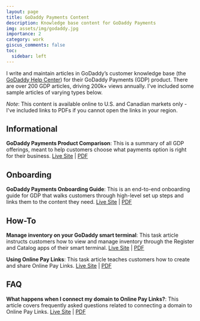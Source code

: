 ```yaml
---
layout: page
title: GoDaddy Payments Content
description: Knowledge base content for GoDaddy Payments
img: assets/img/godaddy.jpg
importance: 2
category: work
giscus_comments: false
toc:
  sidebar: left
---
```

I write and maintain articles in GoDaddy’s customer knowledge base (the [GoDaddy Help Center](https://www.godaddy.com/help)) for their GoDaddy Payments (GDP) product. There are over 200 GDP articles, driving 200k+ views annually. I’ve included some sample articles of varying types below. 

_Note_: This content is available online to U.S. and Canadian markets only - I've included links to PDFs if you cannot open the links in your region. <br>

## Informational
**GoDaddy Payments Product Comparison**: This is a summary of all GDP offerings, meant to help customers choose what payments option is right for their business. [Live Site](https://www.godaddy.com/help/which-godaddy-payments-options-will-enhance-my-business-41824) | [PDF](https://drive.google.com/file/d/11BPOAB8BKIrH9MblOyYmcc2oMD6MwOA3/view?usp=sharing) <br>

## Onboarding
**GoDaddy Payments Onboarding Guide**: This is an end-to-end onboarding guide for GDP that walks customers through high-level set up steps and links them to the content they need. [Live Site](https://www.godaddy.com/help/godaddy-payments-onboarding-guide-42056) | [PDF](https://drive.google.com/file/d/1rES8bBwYGFGej5qgv58FjoQv8aXV2TiL/view?usp=sharing) <br>

## How-To
**Manage inventory on your GoDaddy smart terminal**: This task article instructs customers how to view and manage inventory through the Register and Catalog apps of their smart terminal. [Live Site](https://www.godaddy.com/help/manage-inventory-on-your-godaddy-smart-terminal-41966) | [PDF](https://drive.google.com/file/d/1526kby4tBwOVh9QbBDQZRJVcKr-Zej7A/view?usp=sharing)

**Using Online Pay Links**: This task article teaches customers how to create and share Online Pay Links. [Live Site](https://www.godaddy.com/help/using-online-pay-links-40624) | [PDF](https://drive.google.com/file/d/1CNsCQi_Ka0WKsBuTjozUlKVuSgKCjCGE/view?usp=sharing)

## FAQ
**What happens when I connect my domain to Online Pay Links?**: This article covers frequently asked questions related to connecting a domain to Online Pay Links. [Live Site](https://www.godaddy.com/help/what-happens-when-i-connect-my-domain-to-online-pay-links-41122) | [PDF](https://drive.google.com/file/d/1RCPXH9EmbZXwTQCGXqeqC4g7kRhmWt0u/view?usp=sharing)
